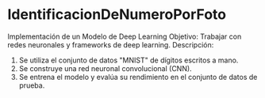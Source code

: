 # IdentificacionDeNumeroPorFoto
 
Implementación de un Modelo de Deep Learning
Objetivo: Trabajar con redes neuronales y frameworks de deep learning.
Descripción:
1. Se utiliza el conjunto de datos "MNIST" de dígitos escritos a mano.
2. Se construye una red neuronal convolucional (CNN).
3. Se entrena el modelo y evalúa su rendimiento en el conjunto de datos de prueba.